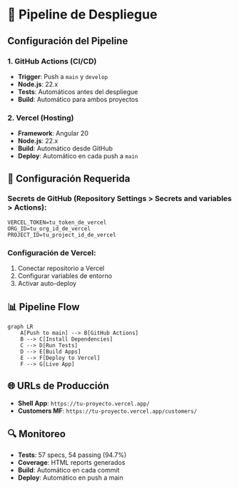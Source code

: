 # 🚀 Pipeline de Despliegue

## Configuración del Pipeline

### 1. **GitHub Actions** (CI/CD)
- **Trigger**: Push a `main` y `develop`
- **Node.js**: 22.x
- **Tests**: Automáticos antes del despliegue
- **Build**: Automático para ambos proyectos

### 2. **Vercel** (Hosting)
- **Framework**: Angular 20
- **Node.js**: 22.x
- **Build**: Automático desde GitHub
- **Deploy**: Automático en cada push a `main`

## 🔧 Configuración Requerida

### Secrets de GitHub (Repository Settings > Secrets and variables > Actions):
```
VERCEL_TOKEN=tu_token_de_vercel
ORG_ID=tu_org_id_de_vercel
PROJECT_ID=tu_project_id_de_vercel
```

### Configuración de Vercel:
1. Conectar repositorio a Vercel
2. Configurar variables de entorno
3. Activar auto-deploy

## 📊 Pipeline Flow

```mermaid
graph LR
    A[Push to main] --> B[GitHub Actions]
    B --> C[Install Dependencies]
    C --> D[Run Tests]
    D --> E[Build Apps]
    E --> F[Deploy to Vercel]
    F --> G[Live App]
```

## 🌐 URLs de Producción

- **Shell App**: `https://tu-proyecto.vercel.app/`
- **Customers MF**: `https://tu-proyecto.vercel.app/customers/`

## 🔍 Monitoreo

- **Tests**: 57 specs, 54 passing (94.7%)
- **Coverage**: HTML reports generados
- **Build**: Automático en cada commit
- **Deploy**: Automático en push a main
